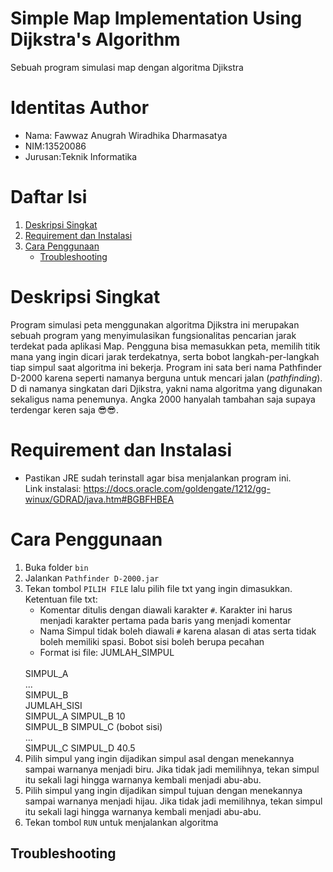 # Simple Map Implementation Using Dijkstra's Algorithm
Sebuah program simulasi map dengan algoritma Djikstra

# Identitas Author
- Nama: Fawwaz Anugrah Wiradhika Dharmasatya
- NIM:13520086
- Jurusan:Teknik Informatika

# Daftar Isi
1. [Deskripsi Singkat](#deskripsi-singkat)
2. [Requirement dan Instalasi](#requirement-dan-instalasi)
3. [Cara Penggunaan](#cara-penggunaan)
   - [Troubleshooting](#troubleshooting)

# Deskripsi Singkat
Program simulasi peta menggunakan algoritma Djikstra ini merupakan sebuah program yang menyimulasikan fungsionalitas pencarian jarak terdekat pada aplikasi Map. Pengguna bisa memasukkan peta, memilih titik mana yang ingin dicari jarak terdekatnya, serta bobot langkah-per-langkah tiap simpul saat algoritma ini bekerja. Program ini sata beri nama Pathfinder D-2000 karena seperti namanya berguna untuk mencari jalan (*pathfinding*). D di namanya singkatan dari Djikstra, yakni nama algoritma yang digunakan sekaligus nama penemunya. Angka 2000 hanyalah tambahan saja supaya terdengar keren saja 😎😎.

# Requirement dan Instalasi
- Pastikan JRE sudah terinstall agar bisa menjalankan program ini. <br> Link instalasi: https://docs.oracle.com/goldengate/1212/gg-winux/GDRAD/java.htm#BGBFHBEA

# Cara Penggunaan
1. Buka folder `bin`
2. Jalankan `Pathfinder D-2000.jar`
3. Tekan tombol `PILIH FILE` lalu pilih file txt yang ingin dimasukkan. Ketentuan file txt:
   - Komentar ditulis dengan diawali karakter `#`. Karakter ini harus menjadi karakter pertama pada baris yang menjadi komentar
   - Nama Simpul tidak boleh diawali `#` karena alasan di atas serta tidak boleh memiliki spasi. Bobot sisi boleh berupa pecahan
   - Format isi file:
   JUMLAH_SIMPUL
   <br>
   SIMPUL_A
   <br>
   ...<br>SIMPUL_B<br>JUMLAH_SISI<br>SIMPUL_A SIMPUL_B 10<br>SIMPUL_B SIMPUL_C (bobot sisi)<br>...<br>SIMPUL_C SIMPUL_D 40.5<br>
4. Pilih simpul yang ingin dijadikan simpul asal dengan menekannya sampai warnanya menjadi biru. Jika tidak jadi memilihnya, tekan simpul itu sekali lagi hingga warnanya kembali menjadi abu-abu.
5. Pilih simpul yang ingin dijadikan simpul tujuan dengan menekannya sampai warnanya menjadi hijau. Jika tidak jadi memilihnya, tekan simpul itu sekali lagi hingga warnanya kembali menjadi abu-abu.
6. Tekan tombol `RUN` untuk menjalankan algoritma
    
 ## Troubleshooting


